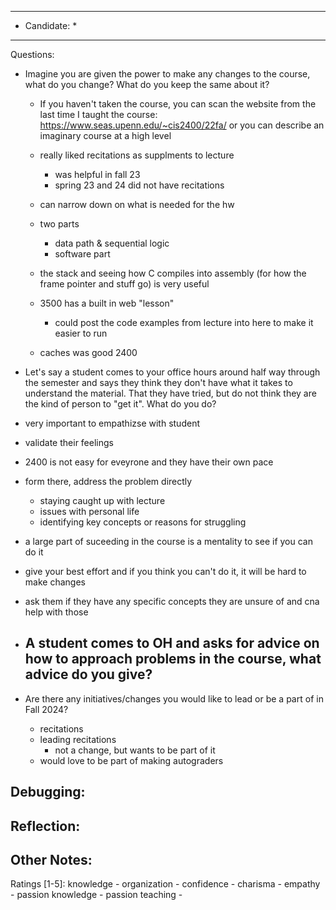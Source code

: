 ***************************
* Candidate:  *
***************************


Questions:
- Imagine you are given the power to make any changes to the course, what do you change? What do you keep the same about it?
  - If you haven't taken the course, you can scan the website from the last time I taught the course: https://www.seas.upenn.edu/~cis2400/22fa/ or you can describe an imaginary course at a high level
  - really liked recitations as supplments to lecture
    - was helpful in fall 23
    - spring 23 and 24 did not have recitations
  - can narrow down on what is needed for the hw
  - two parts
    - data path & sequential logic
    - software part
  - the stack and seeing how C compiles into assembly (for how the frame pointer and stuff go) is very useful
  - 3500 has a built in web "lesson"
    - could post the code examples from lecture into here to make it easier to run

  - caches was good 2400


- Let's say a student comes to your office hours around half way through the semester and says they think they don't have what it takes to understand the material. That they have tried, but do not think they are the kind of person to "get it". What do you do?
 - very important to empathizse with student
 - validate their feelings
 - 2400 is not easy for eveyrone and they have their own pace
 - form there, address the problem directly
   - staying caught up with lecture
   - issues with personal life
   - identifying key concepts or reasons for struggling
 - a large part of suceeding in the course is a mentality to see if you can do it
 - give your best effort and if you think you can't do it, it will be hard to make changes
 - ask them if they have any specific concepts they are unsure of and cna help with those

- A student comes to OH and asks for advice on how to approach problems in the course, what advice do you give?
  -

- Are there any initiatives/changes you would like to lead or be a part of in Fall 2024?
  - recitations
  - leading recitations
    - not a change, but wants to be part of it
  - would love to be part of making autograders

Debugging:
- 



Reflection:
- 



Other Notes:
- 


Ratings [1-5]:
knowledge         - 
organization      - 
confidence        - 
charisma          - 
empathy           - 
passion knowledge -
passion teaching  - 